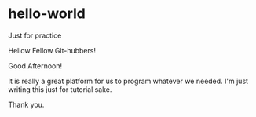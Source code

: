 # hello-world
Just for practice

Hellow Fellow Git-hubbers!

Good Afternoon!

It is really a great platform for us to program whatever we needed.
I'm just writing this just for tutorial sake. 

Thank you.

